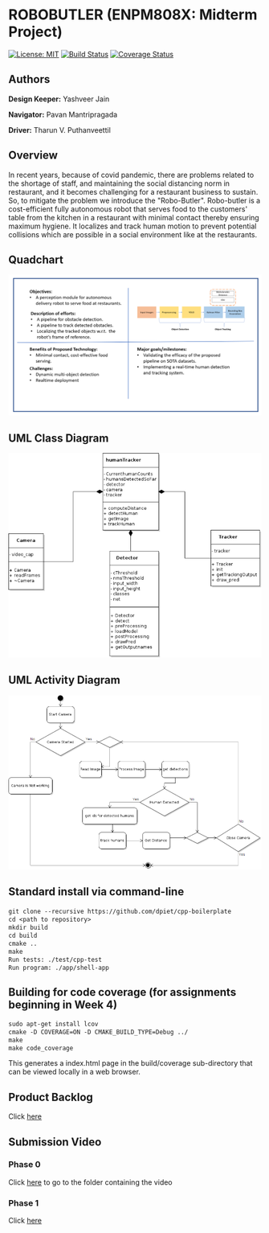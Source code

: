 # ROBOBUTLER (ENPM808X: Midterm Project)

<!-- [![Build Status](https://github.com/tvpian/ENPM808X_Midterm_Project/workflows/Github-CI/badge.svg)](https://github.com/tvpian/ENPM808X_Midterm_Project/actions) -->
<!-- ![Build Status](https://github.com/tvpian/ENPM808X_Midterm_Project/actions/workflows/c-cpp.yml/badge.svg?event=push) -->
[![License: MIT](https://img.shields.io/badge/License-MIT-green.svg)](https://opensource.org/licenses/MIT)
[![Build Status](https://github.com/TommyChangUMD/cpp-boilerplate/actions/workflows/build_and_coveralls.yml/badge.svg)](https://github.com/TommyChangUMD/cpp-boilerplate/actions/workflows/build_and_coveralls.yml)
[![Coverage Status](https://coveralls.io/repos/github/tvpian/ENPM808X_Midterm_Project/badge.svg)](https://coveralls.io/github/tvpian/ENPM808X_Midterm_Project)

## Authors

**Design Keeper:** Yashveer Jain 

**Navigator:** Pavan Mantripragada 

**Driver:** Tharun V. Puthanveettil

## Overview
In recent years, because of covid pandemic, there are problems related to  the shortage of staff, and maintaining the social distancing norm in restaurant, and it becomes challenging for a restaurant business to sustain. So, to mitigate the problem we introduce the "Robo-Butler". Robo-butler is a cost-efficient fully autonomous robot that serves food to the customers' table from the kitchen in a restaurant with minimal contact thereby ensuring maximum hygiene. It localizes and track human motion to prevent potential collisions which are possible in a social environment like at the restaurants.

## Quadchart 

![](Quadchart/Quadchart.png)


## UML Class Diagram 

![](UML/revise_1/Revised_Class_Diagram.png)

## UML Activity Diagram 

![](UML/initial/activityDiagram.png)

## Standard install via command-line
```
git clone --recursive https://github.com/dpiet/cpp-boilerplate
cd <path to repository>
mkdir build
cd build
cmake ..
make
Run tests: ./test/cpp-test
Run program: ./app/shell-app
```

## Building for code coverage (for assignments beginning in Week 4)
```
sudo apt-get install lcov
cmake -D COVERAGE=ON -D CMAKE_BUILD_TYPE=Debug ../
make
make code_coverage
```
This generates a index.html page in the build/coverage sub-directory that can be viewed locally in a web browser.

## Product Backlog
Click [here](https://docs.google.com/spreadsheets/d/153fBiMFGLif_XUhouHLDlejJ7nZ2Hm-PPDNQ9VNdo48/edit?usp=sharing)

## Submission Video

### Phase 0
Click [here](https://drive.google.com/drive/folders/1OGrv_k7kIViHYJe9wSSLsaUbflmXJ6Xp?usp=sharing) to go to the folder containing the video

### Phase 1
Click [here](https://drive.google.com/file/d/1J_7hdJ3Lzeyr3CzfL9PiiMlyiiKA-co0/view?usp=sharing)